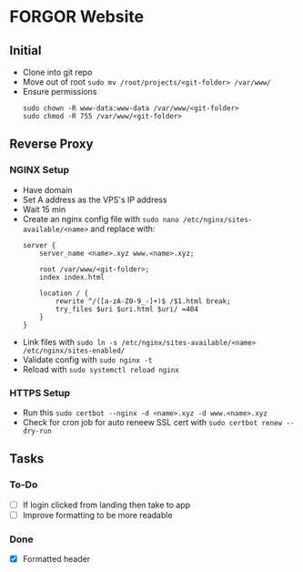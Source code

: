 # FORGOR Website

## Initial
- Clone into git repo
- Move out of root `sudo mv /root/projects/<git-folder> /var/www/`
- Ensure permissions
    ```
    sudo chown -R www-data:www-data /var/www/<git-folder>
    sudo chmod -R 755 /var/www/<git-folder>
    ``` 

## Reverse Proxy

### NGINX Setup
- Have domain
- Set A address as the VPS's IP address
- Wait 15 min
- Create an nginx config file with `sudo nano /etc/nginx/sites-available/<name>` and replace with:
    ```
    server {
        server_name <name>.xyz www.<name>.xyz;

        root /var/www/<git-folder>;
        index index.html

        location / {
            rewrite ^/([a-zA-Z0-9_-]+)$ /$1.html break;
            try_files $uri $uri.html $uri/ =404
        }
    }
    ```
- Link files with `sudo ln -s /etc/nginx/sites-available/<name> /etc/nginx/sites-enabled/`
- Validate config with `sudo nginx -t`
- Reload with `sudo systemctl reload nginx`

### HTTPS Setup
- Run this `sudo certbot --nginx -d <name>.xyz -d www.<name>.xyz`
- Check for cron job for auto reneew SSL cert with `sudo certbot renew --dry-run`

## Tasks

### To-Do
- [ ] If login clicked from landing then take to app
- [ ] Improve formatting to be more readable

### Done
- [x] Formatted header